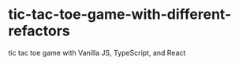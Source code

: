 # tic-tac-toe-game-with-different-refactors
 tic tac toe game with Vanilla JS, TypeScript, and React
